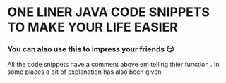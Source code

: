 # ONE LINER JAVA CODE SNIPPETS TO MAKE YOUR LIFE EASIER 
###  You can also use this to impress your friends 😏


All the code snippets have a comment above em telling thier function . In some places a bit of explanation has also been given 

